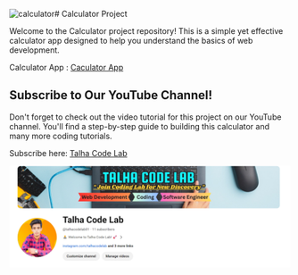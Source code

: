 <img width="947" alt="calculator" src="https://github.com/talhacodelab97/Calculator-codsoft.github.io/assets/127521717/00c08f6a-65a2-4906-ab6b-9af7725bbd91"># Calculator Project

Welcome to the Calculator project repository! This is a simple yet effective calculator app designed to help you understand the basics of web development.

Calculator App : [Caculator App](https://talhacodelab97.github.io/Calculator-codsoft.github.io/)

## Subscribe to Our YouTube Channel!

Don't forget to check out the video tutorial for this project on our YouTube channel. You'll find a step-by-step guide to building this calculator and many more coding tutorials.

Subscribe here: [Talha Code Lab](https://www.youtube.com/@talhacodelab01)

![Channel](talhacodelab.png)
